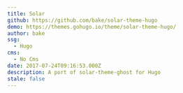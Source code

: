 ```yaml
---
title: Solar
github: https://github.com/bake/solar-theme-hugo
demo: https://themes.gohugo.io/theme/solar-theme-hugo/
author: bake
ssg:
  - Hugo
cms:
  - No Cms
date: 2017-07-24T09:16:53.000Z
description: A port of solar-theme-ghost for Hugo
stale: false
---
```

